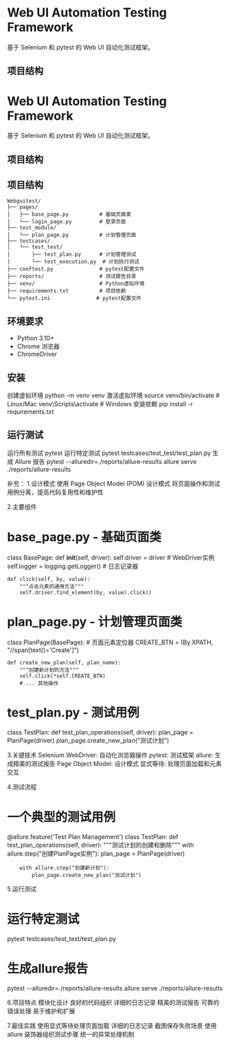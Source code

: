 # Web UI Automation Testing Framework

基于 Selenium 和 pytest 的 Web UI 自动化测试框架。

## 项目结构
# Web UI Automation Testing Framework

基于 Selenium 和 pytest 的 Web UI 自动化测试框架。

## 项目结构
## 项目结构
```
Webguitest/
├── pages/
│   ├── base_page.py          # 基础页面类
│   └── login_page.py         # 登录页面
├── test_module/
│   └── plan_page.py          # 计划管理页面
├── testcases/
│   └── test_test/
│       ├── test_plan.py      # 计划管理测试
│       └── test_execution.py  # 计划执行测试
├── conftest.py               # pytest配置文件
├── reports/                  # 测试报告目录
├── venv/                     # Python虚拟环境
├── requirements.txt          # 项目依赖
└── pytest.ini               # pytest配置文件
```


## 环境要求
- Python 3.10+
- Chrome 浏览器
- ChromeDriver

## 安装
创建虚拟环境
python -m venv venv
激活虚拟环境
source venv/bin/activate # Linux/Mac
venv\Scripts\activate # Windows
安装依赖
pip install -r requirements.txt

## 运行测试
运行所有测试
pytest
运行特定测试
pytest testcases/test_test/test_plan.py
生成 Allure 报告
pytest --alluredir=./reports/allure-results
allure serve ./reports/allure-results

补充：
1.设计模式
使用 Page Object Model (POM) 设计模式
将页面操作和测试用例分离，提高代码复用性和维护性

2.主要组件 
# base_page.py - 基础页面类
class BasePage:
    def __init__(self, driver):
        self.driver = driver  # WebDriver实例
        self.logger = logging.getLogger()  # 日志记录器
    
    def click(self, by, value):
        """点击元素的通用方法"""
        self.driver.find_element(by, value).click()

# plan_page.py - 计划管理页面类
class PlanPage(BasePage):
    # 页面元素定位器
    CREATE_BTN = (By.XPATH, "//span[text()='Create']")
    
    def create_new_plan(self, plan_name):
        """创建新计划的方法"""
        self.click(*self.CREATE_BTN)
        # ... 其他操作

# test_plan.py - 测试用例
class TestPlan:
    def test_plan_operations(self, driver):
        plan_page = PlanPage(driver)
        plan_page.create_new_plan("测试计划")

3.关键技术
Selenium WebDriver: 自动化浏览器操作
pytest: 测试框架
allure: 生成精美的测试报告
Page Object Model: 设计模式
显式等待: 处理页面加载和元素交互

4.测试流程
# 一个典型的测试用例
@allure.feature('Test Plan Management')
class TestPlan:
    def test_plan_operations(self, driver):
        """测试计划的创建和删除"""
        with allure.step("创建PlanPage实例"):
            plan_page = PlanPage(driver)
        
        with allure.step("创建新计划"):
            plan_page.create_new_plan("测试计划")
5.运行测试
# 运行特定测试
pytest testcases/test_test/test_plan.py

# 生成allure报告
pytest --alluredir=./reports/allure-results
allure serve ./reports/allure-results


6.项目特点
模块化设计
良好的代码组织
详细的日志记录
精美的测试报告
可靠的错误处理
易于维护和扩展


7.最佳实践
使用显式等待处理页面加载
详细的日志记录
截图保存失败场景
使用 allure 装饰器组织测试步骤
统一的异常处理机制


